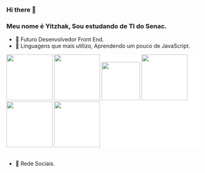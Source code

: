 
### Hi there 👋
### Meu nome é Yitzhak, Sou estudando de TI do Senac.

- 🥇 Futuro Desenvolvedor Front End.
- 🧪 Linguagens que mais utilizo, Aprendendo um pouco de JavaScript.
 
 <div class="container_img" style="background-color:white">
 <img width="120px" src="https://cdn.jsdelivr.net/gh/devicons/devicon/icons/html5/html5-original-wordmark.svg" />
 <img width="120px" src="https://cdn.jsdelivr.net/gh/devicons/devicon/icons/css3/css3-original-wordmark.svg" />
 <img width="100px" src="https://cdn.jsdelivr.net/gh/devicons/devicon/icons/javascript/javascript-original.svg" />
 <img width="120px" src="https://cdn.jsdelivr.net/gh/devicons/devicon/icons/csharp/csharp-plain.svg" />
 <img width="120px" src="https://cdn.jsdelivr.net/gh/devicons/devicon/icons/microsoftsqlserver/microsoftsqlserver-plain-wordmark.svg" />
 <img width="120px" src="https://cdn.jsdelivr.net/gh/devicons/devicon/icons/dot-net/dot-net-original-wordmark.svg" />
 </div>
 <br>
 
 - 🎲 Rede Sociais.


